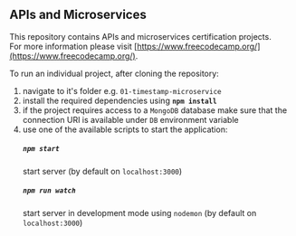 
## APIs and Microservices

This repository contains APIs and microservices certification projects.  
For more information please visit [https://www.freecodecamp.org/](https://www.freecodecamp.org/).

To run an individual project, after cloning the repository:
1. navigate to it's folder e.g. `01-timestamp-microservice`
2. install the required dependencies using **`npm install`**
3. if the project requires access to a `MongoDB` database make sure that the connection URI is available under `DB` environment variable
4. use one of the available scripts to start the application:
    ##### `npm start`
    start server (by default on `localhost:3000`)
    ##### `npm run watch`
    start server in development mode using `nodemon` (by default on `localhost:3000`)